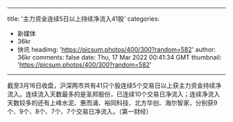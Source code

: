 
---
title: '主力资金连续5日以上持续净流入41股'
categories: 
 - 新媒体
 - 36kr
 - 快讯
headimg: 'https://picsum.photos/400/300?random=582'
author: 36kr
comments: false
date: Thu, 17 Mar 2022 00:41:34 GMT
thumbnail: 'https://picsum.photos/400/300?random=582'
---

<div>   
截至3月16日收盘，沪深两市共有41只个股连续5个交易日以上获主力资金持续净流入。连续流入天数最多的是圣邦股份，已连续10个交易日净流入；连续净流入天数较多的还有上峰水泥、惠而浦、裕同科技、北方华创、海尔智家，分别获9个、9个、8个、7个、7个交易日净流入。（第一财经）  
</div>
            